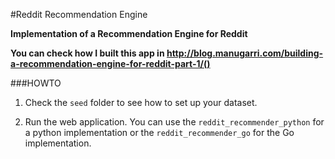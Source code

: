
#Reddit Recommendation Engine

**Implementation of a Recommendation Engine for Reddit**

**You can check how I built this app in http://blog.manugarri.com/building-a-recommendation-engine-for-reddit-part-1/()**

###HOWTO

1. Check the `seed` folder to see how to set up your dataset.

2. Run the web application. You can use the `reddit_recommender_python` for a python implementation or the `reddit_recommender_go` for the Go implementation.
